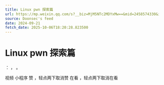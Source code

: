 ```yaml
---
title: Linux pwn 探索篇
url: https://mp.weixin.qq.com/s?__biz=MjM5NTc2MDYxMw==&mid=2458574330&idx=4&sn=f1967e126ec83bb8bc84669a6ea9b4a5
source: Doonsec's feed
date: 2024-09-21
fetch_date: 2025-10-06T18:20:28.823500
---
```


# Linux pwn 探索篇

：
，
。

视频
小程序
赞
，轻点两下取消赞
在看
，轻点两下取消在看